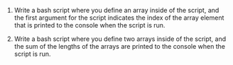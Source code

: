 1. Write a bash script where you define an array inside of the script, and the first argument for the script indicates the index of the array element that is printed to the console when the script is run.
   
2. Write a bash script where you define two arrays inside of the script, and the sum of the lengths of the arrays are printed to the console when the script is run.